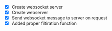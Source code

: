   - [x] Create websocket server
  - [x] Create webserver
  - [x] Send websocket message to server on request
  - [x] Added proper filtiration function